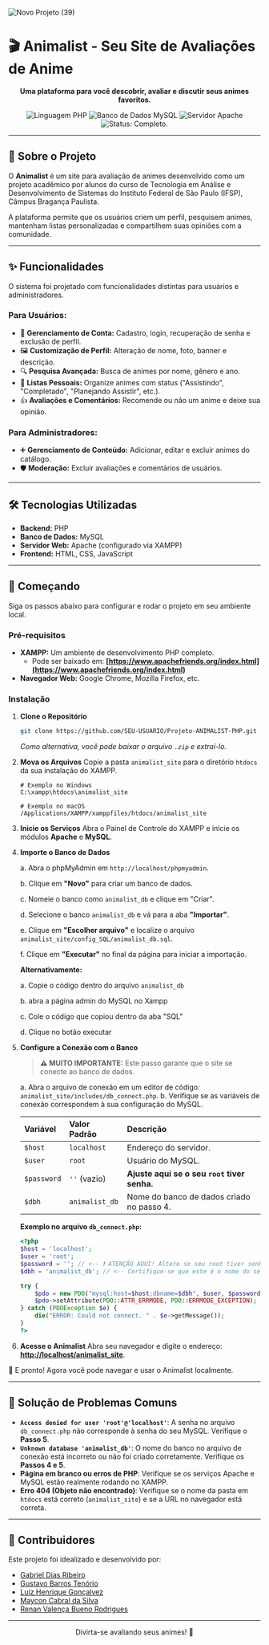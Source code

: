 ![Novo Projeto (39)](https://github.com/user-attachments/assets/99d3056b-b3b9-4260-859a-9e5c8394fd0f)
# 🎬 Animalist - Seu Site de Avaliações de Anime

<p align="center">
  <strong>Uma plataforma para você descobrir, avaliar e discutir seus animes favoritos.</strong>
</p>

<p align="center">
  <img src="https://img.shields.io/badge/Linguagem-PHP-777BB4?style=for-the-badge&logo=php&logoColor=white" alt="Linguagem PHP">
  <img src="https://img.shields.io/badge/Banco%20de%20Dados-MySQL-4479A1?style=for-the-badge&logo=mysql&logoColor=white" alt="Banco de Dados MySQL">
  <img src="https://img.shields.io/badge/Servidor-Apache-D22128?style=for-the-badge&logo=Apache&logoColor=white" alt="Servidor Apache">
  <img src="https://img.shields.io/badge/Status-Em%20Desenvolvimento-green?style=for-the-badge" alt="Status: Completo.">
</p>

-----

## 📖 Sobre o Projeto

O **Animalist** é um site para avaliação de animes desenvolvido como um projeto acadêmico por alunos do curso de Tecnologia em Análise e Desenvolvimento de Sistemas do Instituto Federal de São Paulo (IFSP), Câmpus Bragança Paulista.

A plataforma permite que os usuários criem um perfil, pesquisem animes, mantenham listas personalizadas e compartilhem suas opiniões com a comunidade.

-----

## ✨ Funcionalidades

O sistema foi projetado com funcionalidades distintas para usuários e administradores.

### Para Usuários:

  - 👤 **Gerenciamento de Conta:** Cadastro, login, recuperação de senha e exclusão de perfil.
  - 🖼️ **Customização de Perfil:** Alteração de nome, foto, banner e descrição.
  - 🔍 **Pesquisa Avançada:** Busca de animes por nome, gênero e ano.
  - 📝 **Listas Pessoais:** Organize animes com status ("Assistindo", "Completado", "Planejando Assistir", etc.).
  - 👍 **Avaliações e Comentários:** Recomende ou não um anime e deixe sua opinião.

### Para Administradores:

  - ➕ **Gerenciamento de Conteúdo:** Adicionar, editar e excluir animes do catálogo.
  - 🛡️ **Moderação:** Excluir avaliações e comentários de usuários.

-----

## 🛠️ Tecnologias Utilizadas

  - **Backend:** PHP
  - **Banco de Dados:** MySQL
  - **Servidor Web:** Apache (configurado via XAMPP)
  - **Frontend:** HTML, CSS, JavaScript

-----

## 🚀 Começando

Siga os passos abaixo para configurar e rodar o projeto em seu ambiente local.

### Pré-requisitos

  - **XAMPP:** Um ambiente de desenvolvimento PHP completo.
      - Pode ser baixado em: **[https://www.apachefriends.org/index.html](https://www.apachefriends.org/index.html)**
  - **Navegador Web:** Google Chrome, Mozilla Firefox, etc.

### Instalação

1.  **Clone o Repositório**

    ```sh
    git clone https://github.com/SEU-USUARIO/Projeto-ANIMALIST-PHP.git
    ```

    *Como alternativa, você pode baixar o arquivo `.zip` e extraí-lo.*

2.  **Mova os Arquivos**
    Copie a pasta `animalist_site` para o diretório `htdocs` da sua instalação do XAMPP.

    ```
    # Exemplo no Windows
    C:\xampp\htdocs\animalist_site

    # Exemplo no macOS
    /Applications/XAMPP/xamppfiles/htdocs/animalist_site
    ```

3.  **Inicie os Serviços**
    Abra o Painel de Controle do XAMPP e inicie os módulos **Apache** e **MySQL**.

4.  **Importe o Banco de Dados**
   
    a. Abra o phpMyAdmin em `http://localhost/phpmyadmin`.
    
    b. Clique em **"Novo"** para criar um banco de dados.
    
    c. Nomeie o banco como `animalist_db` e clique em "Criar".
    
    d. Selecione o banco `animalist_db` e vá para a aba **"Importar"**.
    
    e. Clique em **"Escolher arquivo"** e localize o arquivo `animalist_site/config_SQL/animalist_db.sql`.
    
    f. Clique em **"Executar"** no final da página para iniciar a importação.

    **Alternativamente:**
    
    a. Copie o código dentro do arquivo `animalist_db`
    
    b. abra a página admin do MySQL no Xampp
    
    c. Cole o código que copiou dentro da aba "SQL"
    
    d. Clique no botão executar

6.  **Configure a Conexão com o Banco**

    > **⚠️ MUITO IMPORTANTE:** Este passo garante que o site se conecte ao banco de dados.

    a. Abra o arquivo de conexão em um editor de código: `animalist_site/includes/db_connect.php`.
    b. Verifique se as variáveis de conexão correspondem à sua configuração do MySQL.

    | Variável | Valor Padrão | Descrição |
    | :--- | :--- | :--- |
    | `$host` | `localhost` | Endereço do servidor. |
    | `$user` | `root` | Usuário do MySQL. |
    | `$password` | `''` (vazio) | **Ajuste aqui se o seu `root` tiver senha.** |
    | `$dbh` | `animalist_db`| Nome do banco de dados criado no passo 4. |

    **Exemplo no arquivo `db_connect.php`:**

    ```php
    <?php
    $host = 'localhost';
    $user = 'root';
    $password = ''; // <-- ❗ ATENÇÃO AQUI! Altere se seu root tiver senha.
    $dbh = 'animalist_db'; // <-- Certifique-se que este é o nome do seu banco.

    try {
        $pdo = new PDO("mysql:host=$host;dbname=$dbh", $user, $password);
        $pdo->setAttribute(PDO::ATTR_ERRMODE, PDO::ERRMODE_EXCEPTION);
    } catch (PDOException $e) {
        die("ERROR: Could not connect. " . $e->getMessage());
    }
    ?>
    ```

7.  **Acesse o Animalist**
    Abra seu navegador e digite o endereço: **[http://localhost/animalist\_site](https://www.google.com/search?q=http://localhost/animalist_site)**.

🎉 E pronto\! Agora você pode navegar e usar o Animalist localmente.

-----

## 🤔 Solução de Problemas Comuns

  - **`Access denied for user 'root'@'localhost'`**: A senha no arquivo `db_connect.php` não corresponde à senha do seu MySQL. Verifique o **Passo 5**.
  - **`Unknown database 'animalist_db'`**: O nome do banco no arquivo de conexão está incorreto ou não foi criado corretamente. Verifique os **Passos 4 e 5**.
  - **Página em branco ou erros de PHP**: Verifique se os serviços Apache e MySQL estão realmente rodando no XAMPP.
  - **Erro 404 (Objeto não encontrado)**: Verifique se o nome da pasta em `htdocs` está correto (`animalist_site`) e se a URL no navegador está correta.

-----

## 👥 Contribuidores

Este projeto foi idealizado e desenvolvido por:

  - [Gabriel Dias Ribeiro](https://github.com/Tsarco)
  - [Gustavo Barros Tenório](https://github.com/gustavotenorio26062005)
  - [Luiz Henrique Gonçalvez](https://github.com/LuizHenriqueGon)
  - [Maycon Cabral da Silva](https://github.com/Mayconcabral1196)
  - [Renan Valença Bueno Rodrigues](https://github.com/RenanVKoashi)

-----

<p align="center"\>
Divirta-se avaliando seus animes! 🌟 </p>
